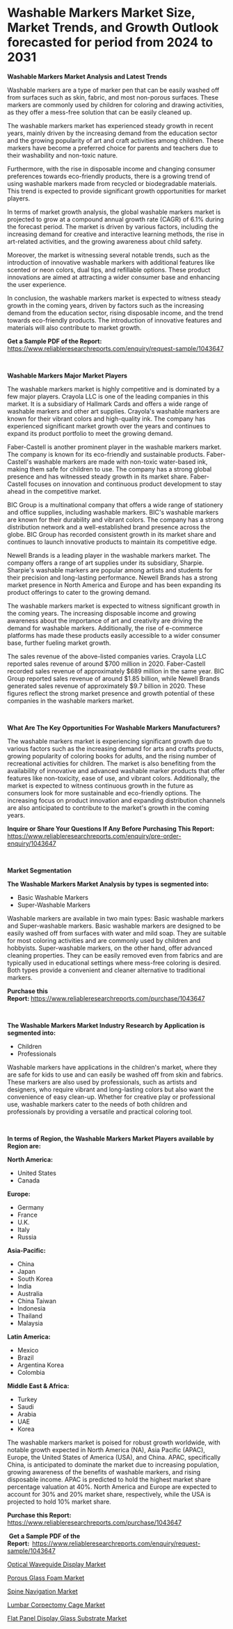 <p><h1>Washable Markers Market Size, Market Trends, and Growth Outlook forecasted for period from 2024 to 2031</h1></p><p><strong>Washable Markers Market Analysis and Latest Trends</strong></p>
<p><p>Washable markers are a type of marker pen that can be easily washed off from surfaces such as skin, fabric, and most non-porous surfaces. These markers are commonly used by children for coloring and drawing activities, as they offer a mess-free solution that can be easily cleaned up.</p><p>The washable markers market has experienced steady growth in recent years, mainly driven by the increasing demand from the education sector and the growing popularity of art and craft activities among children. These markers have become a preferred choice for parents and teachers due to their washability and non-toxic nature.</p><p>Furthermore, with the rise in disposable income and changing consumer preferences towards eco-friendly products, there is a growing trend of using washable markers made from recycled or biodegradable materials. This trend is expected to provide significant growth opportunities for market players.</p><p>In terms of market growth analysis, the global washable markers market is projected to grow at a compound annual growth rate (CAGR) of 6.1% during the forecast period. The market is driven by various factors, including the increasing demand for creative and interactive learning methods, the rise in art-related activities, and the growing awareness about child safety.</p><p>Moreover, the market is witnessing several notable trends, such as the introduction of innovative washable markers with additional features like scented or neon colors, dual tips, and refillable options. These product innovations are aimed at attracting a wider consumer base and enhancing the user experience.</p><p>In conclusion, the washable markers market is expected to witness steady growth in the coming years, driven by factors such as the increasing demand from the education sector, rising disposable income, and the trend towards eco-friendly products. The introduction of innovative features and materials will also contribute to market growth.</p></p>
<p><strong>Get a Sample PDF of the Report:&nbsp;</strong> <a href="https://www.reliableresearchreports.com/enquiry/request-sample/1043647">https://www.reliableresearchreports.com/enquiry/request-sample/1043647</a></p>
<p>&nbsp;</p>
<p><strong>Washable Markers Major Market Players</strong></p>
<p><p>The washable markers market is highly competitive and is dominated by a few major players. Crayola LLC is one of the leading companies in this market. It is a subsidiary of Hallmark Cards and offers a wide range of washable markers and other art supplies. Crayola's washable markers are known for their vibrant colors and high-quality ink. The company has experienced significant market growth over the years and continues to expand its product portfolio to meet the growing demand.</p><p>Faber-Castell is another prominent player in the washable markers market. The company is known for its eco-friendly and sustainable products. Faber-Castell's washable markers are made with non-toxic water-based ink, making them safe for children to use. The company has a strong global presence and has witnessed steady growth in its market share. Faber-Castell focuses on innovation and continuous product development to stay ahead in the competitive market.</p><p>BIC Group is a multinational company that offers a wide range of stationery and office supplies, including washable markers. BIC's washable markers are known for their durability and vibrant colors. The company has a strong distribution network and a well-established brand presence across the globe. BIC Group has recorded consistent growth in its market share and continues to launch innovative products to maintain its competitive edge.</p><p>Newell Brands is a leading player in the washable markers market. The company offers a range of art supplies under its subsidiary, Sharpie. Sharpie's washable markers are popular among artists and students for their precision and long-lasting performance. Newell Brands has a strong market presence in North America and Europe and has been expanding its product offerings to cater to the growing demand.</p><p>The washable markers market is expected to witness significant growth in the coming years. The increasing disposable income and growing awareness about the importance of art and creativity are driving the demand for washable markers. Additionally, the rise of e-commerce platforms has made these products easily accessible to a wider consumer base, further fueling market growth.</p><p>The sales revenue of the above-listed companies varies. Crayola LLC reported sales revenue of around $700 million in 2020. Faber-Castell recorded sales revenue of approximately $689 million in the same year. BIC Group reported sales revenue of around $1.85 billion, while Newell Brands generated sales revenue of approximately $9.7 billion in 2020. These figures reflect the strong market presence and growth potential of these companies in the washable markers market.</p></p>
<p>&nbsp;</p>
<p><strong>What Are The Key Opportunities For Washable Markers Manufacturers?</strong></p>
<p><p>The washable markers market is experiencing significant growth due to various factors such as the increasing demand for arts and crafts products, growing popularity of coloring books for adults, and the rising number of recreational activities for children. The market is also benefiting from the availability of innovative and advanced washable marker products that offer features like non-toxicity, ease of use, and vibrant colors. Additionally, the market is expected to witness continuous growth in the future as consumers look for more sustainable and eco-friendly options. The increasing focus on product innovation and expanding distribution channels are also anticipated to contribute to the market's growth in the coming years.</p></p>
<p><strong>Inquire or Share Your Questions If Any Before Purchasing This Report:</strong> <a href="https://www.reliableresearchreports.com/enquiry/pre-order-enquiry/1043647">https://www.reliableresearchreports.com/enquiry/pre-order-enquiry/1043647</a></p>
<p>&nbsp;</p>
<p><strong>Market Segmentation</strong></p>
<p><strong>The Washable Markers Market Analysis by types is segmented into:</strong></p>
<p><ul><li>Basic Washable Markers</li><li>Super-Washable Markers</li></ul></p>
<p><p>Washable markers are available in two main types: Basic washable markers and Super-washable markers. Basic washable markers are designed to be easily washed off from surfaces with water and mild soap. They are suitable for most coloring activities and are commonly used by children and hobbyists. Super-washable markers, on the other hand, offer advanced cleaning properties. They can be easily removed even from fabrics and are typically used in educational settings where mess-free coloring is desired. Both types provide a convenient and cleaner alternative to traditional markers.</p></p>
<p><strong>Purchase this Report:&nbsp;</strong><a href="https://www.reliableresearchreports.com/purchase/1043647">https://www.reliableresearchreports.com/purchase/1043647</a></p>
<p>&nbsp;</p>
<p><strong>The Washable Markers Market Industry Research by Application is segmented into:</strong></p>
<p><ul><li>Children</li><li>Professionals</li></ul></p>
<p><p>Washable markers have applications in the children's market, where they are safe for kids to use and can easily be washed off from skin and fabrics. These markers are also used by professionals, such as artists and designers, who require vibrant and long-lasting colors but also want the convenience of easy clean-up. Whether for creative play or professional use, washable markers cater to the needs of both children and professionals by providing a versatile and practical coloring tool.</p></p>
<p>&nbsp;</p>
<p><strong>In terms of Region, the Washable Markers Market Players available by Region are:</strong></p>
<p>
    <p> <strong> North America: </strong>
        <ul>
            <li>United States</li>
            <li>Canada</li>
        </ul>
        </p> 
    <p> <strong> Europe: </strong>
        <ul>
            <li>Germany</li>
            <li>France</li>
            <li>U.K.</li>
            <li>Italy</li>
            <li>Russia</li>
        </ul>
        </p> 
    <p> <strong> Asia-Pacific: </strong>
        <ul>
            <li>China</li>
            <li>Japan</li>
            <li>South Korea</li>
            <li>India</li>
            <li>Australia</li>
            <li>China Taiwan</li>
            <li>Indonesia</li>
            <li>Thailand</li>
            <li>Malaysia</li>
        </ul>
        </p> 
    <p> <strong> Latin America: </strong>
        <ul>
            <li>Mexico</li>
            <li>Brazil</li>
            <li>Argentina Korea</li>
            <li>Colombia</li>
        </ul>
        </p> 
    <p> <strong> Middle East & Africa: </strong>
        <ul>
            <li>Turkey</li>
            <li>Saudi</li>
            <li>Arabia</li>
            <li>UAE</li>
            <li>Korea</li>
        </ul>
    </p>
    </p>
<p><p>The washable markers market is poised for robust growth worldwide, with notable growth expected in North America (NA), Asia Pacific (APAC), Europe, the United States of America (USA), and China. APAC, specifically China, is anticipated to dominate the market due to increasing population, growing awareness of the benefits of washable markers, and rising disposable income. APAC is predicted to hold the highest market share percentage valuation at 40%. North America and Europe are expected to account for 30% and 20% market share, respectively, while the USA is projected to hold 10% market share.</p></p>
<p><strong>Purchase this Report: </strong><a href="https://www.reliableresearchreports.com/purchase/1043647">https://www.reliableresearchreports.com/purchase/1043647</a></p>
<p>&nbsp;<strong>Get a Sample PDF of the Report:&nbsp;&nbsp;</strong><a href="https://www.reliableresearchreports.com/enquiry/request-sample/1043647">https://www.reliableresearchreports.com/enquiry/request-sample/1043647</a></p>
<p><strong></strong></p>
<p><p><a href="https://www.linkedin.com/pulse/optical-waveguide-display-market-growth-trends-covid-19-impact-adebe?trackingId=CFUPG%2BqDSc6qBNP3z4QZHQ%3D%3D">Optical Waveguide Display Market</a></p><p><a href="https://www.linkedin.com/pulse/porous-glass-foam-market-offer-valuable-insights-size-9ahre?trackingId=U66ZmKZ9TEmBEyWsFazNMw%3D%3D">Porous Glass Foam Market</a></p><p><a href="https://medium.com/@zolajenkins1966/spine-navigation-market-size-cagr-trends-2024-2030-3f315673808a">Spine Navigation Market</a></p><p><a href="https://medium.com/@zolajenkins1966/lumbar-corpectomy-cage-market-comprehensive-assessment-by-type-application-and-geography-9a6a385d5294">Lumbar Corpectomy Cage Market</a></p><p><a href="https://www.linkedin.com/pulse/global-flat-panel-display-glass-substrate-market-types-3nkwe?trackingId=DBzSQQVlRDuUQWe39%2F7yYQ%3D%3D">Flat Panel Display Glass Substrate Market</a></p></p>